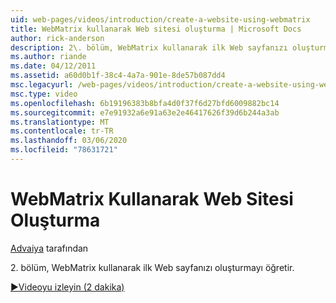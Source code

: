 ```yaml
---
uid: web-pages/videos/introduction/create-a-website-using-webmatrix
title: WebMatrix kullanarak Web sitesi oluşturma | Microsoft Docs
author: rick-anderson
description: 2\. bölüm, WebMatrix kullanarak ilk Web sayfanızı oluşturmayı öğretir.
ms.author: riande
ms.date: 04/12/2011
ms.assetid: a60d0b1f-38c4-4a7a-901e-8de57b087dd4
msc.legacyurl: /web-pages/videos/introduction/create-a-website-using-webmatrix
msc.type: video
ms.openlocfilehash: 6b19196383b8bfa4d0f37f6d27bfd6009882bc14
ms.sourcegitcommit: e7e91932a6e91a63e2e46417626f39d6b244a3ab
ms.translationtype: MT
ms.contentlocale: tr-TR
ms.lasthandoff: 03/06/2020
ms.locfileid: "78631721"
---
```

# <a name="create-a-website-using-webmatrix"></a>WebMatrix Kullanarak Web Sitesi Oluşturma

[Advaiya](https://twitter.com/Advaiyasolns) tarafından

2\. bölüm, WebMatrix kullanarak ilk Web sayfanızı oluşturmayı öğretir.

[&#9654;Videoyu izleyin (2 dakika)](https://channel9.msdn.com/Blogs/ASP-NET-Site-Videos/create-a-website-using-webmatrix)
